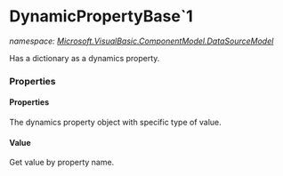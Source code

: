 ﻿# DynamicPropertyBase`1
_namespace: [Microsoft.VisualBasic.ComponentModel.DataSourceModel](./index.md)_

Has a dictionary as a dynamics property.




### Properties

#### Properties
The dynamics property object with specific type of value.
#### Value
Get value by property name.
